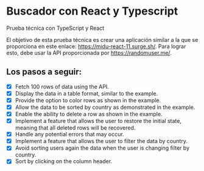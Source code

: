 # Buscador con React y Typescript

Prueba técnica con TypeScript y React

El objetivo de esta prueba técnica es crear una aplicación similar a la que se proporciona en este enlace: <https://midu-react-11.surge.sh/>. Para lograr esto, debe usar la API proporcionada por <https://randomuser.me/>.

## Los pasos a seguir:

- [x] Fetch 100 rows of data using the API.  
- [x] Display the data in a table format, similar to the example.  
- [x] Provide the option to color rows as shown in the example.  
- [x] Allow the data to be sorted by country as demonstrated in the example.  
- [x] Enable the ability to delete a row as shown in the example.  
- [x] Implement a feature that allows the user to restore the initial state, meaning that all deleted rows will be recovered.  
- [x] Handle any potential errors that may occur.  
- [x] Implement a feature that allows the user to filter the data by country.  
- [x] Avoid sorting users again the data when the user is changing filter by country.  
- [x] Sort by clicking on the column header.